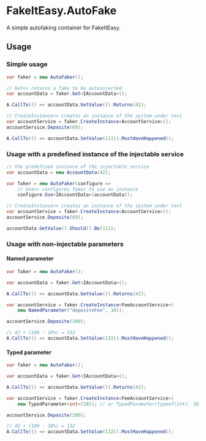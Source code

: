 # FakeItEasy.AutoFake

A simple autofaking container for FakeItEasy.

## Usage

### Simple usage

```csharp
var faker = new AutoFaker();

// Get<> returns a fake to be autoinjected
var accountData = faker.Get<IAccountData>();

A.CallTo(() => accountData.GetValue()).Returns(42);

// CreateInstance<> creates an instance of the system under test
var accountService = faker.CreateInstance<AccountService>();
accountService.Deposite(69);

A.CallTo(() => accountData.SetValue(111)).MustHaveHappened();
```

### Usage with a predefined instance of the injectable service

```csharp
// the predefined instance of the injectable service
var accountData = new AccountData(42);

var faker = new AutoFaker(configure => 
    // Use<> configures faker to use an instance
    configure.Use<IAccountData>(accountData));

// CreateInstance<> creates an instance of the system under test
var accountService = faker.CreateInstance<AccountService>();
accountService.Deposite(69);

accountData.GetValue().Should().Be(111);
```

### Usage with non-injectable parameters

#### Named parameter

```csharp
var faker = new AutoFaker();

var accountData = faker.Get<IAccountData>();

A.CallTo(() => accountData.GetValue()).Returns(42);

var accountService = faker.CreateInstance<FeeAccountService>(
    new NamedParameter("depositeFee", 10));

accountService.Deposite(100);

// 42 + (100 - 10%) = 132
A.CallTo(() => accountData.SetValue(132)).MustHaveHappened();
```

#### Typed parameter

```csharp
var faker = new AutoFaker();

var accountData = faker.Get<IAccountData>();

A.CallTo(() => accountData.GetValue()).Returns(42);

var accountService = faker.CreateInstance<FeeAccountService>(
    new TypedParameter<int>(10)); // or TypedParameter(typeof(int), 10)

accountService.Deposite(100);

// 42 + (100 - 10%) = 132
A.CallTo(() => accountData.SetValue(132)).MustHaveHappened();
```

